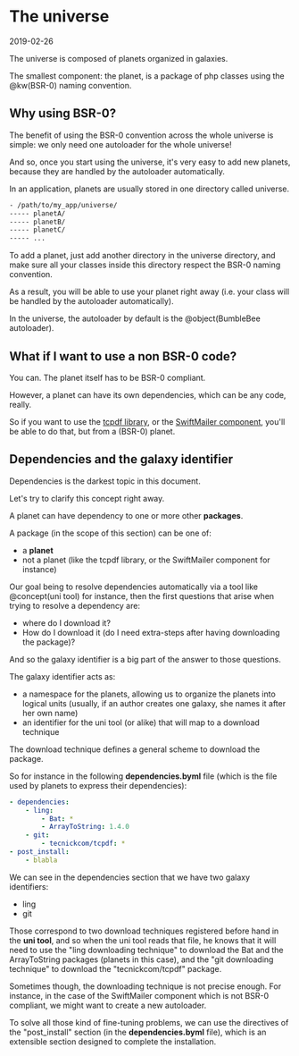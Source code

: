 The universe
==================
2019-02-26



The universe is composed of planets organized in galaxies.



The smallest component: the planet, is a package of php classes using the @kw(BSR-0) naming convention.


Why using BSR-0?
----------------
The benefit of using the BSR-0 convention across the whole universe is simple: we only need one autoloader for the whole universe!

And so, once you start using the universe, it's very easy to add new planets, because they are handled by the autoloader automatically.


In an application, planets are usually stored in one directory called universe.


```txt
- /path/to/my_app/universe/
----- planetA/ 
----- planetB/ 
----- planetC/ 
----- ... 
``` 

To add a planet, just add another directory in the universe directory, and make sure all your classes inside this directory respect the BSR-0 naming convention.

As a result, you will be able to use your planet right away (i.e. your class will be handled by the autoloader automatically).


In the universe, the autoloader by default is the @object(BumbleBee autoloader).



What if I want to use a non BSR-0 code?
-----------------

You can.
The planet itself has to be BSR-0 compliant.

However, a planet can have its own dependencies, which can be any code, really.

So if you want to use the [tcpdf library](https://github.com/tecnickcom/tcpdf), or the [SwiftMailer component](https://swiftmailer.symfony.com/), you'll be able to do that, but from a (BSR-0) planet.




Dependencies and the galaxy identifier
-----------------------


Dependencies is the darkest topic in this document.

Let's try to clarify this concept right away.


A planet can have dependency to one or more other **packages**. 

A package (in the scope of this section) can be one of:

- a **planet**
- not a planet (like the tcpdf library, or the SwiftMailer component for instance)



Our goal being to resolve dependencies automatically via a tool like @concept(uni tool) for instance,
then the first questions that arise when trying to resolve a dependency are:

- where do I download it?
- How do I download it (do I need extra-steps after having downloading the package)?


And so the galaxy identifier is a big part of the answer to those questions.


The galaxy identifier acts as:

- a namespace for the planets, allowing us to organize the planets into logical units (usually, if an author creates one galaxy, she names it after her own name)
- an identifier for the uni tool (or alike) that will map to a download technique


The download technique defines a general scheme to download the package.


So for instance in the following **dependencies.byml** file (which is the file used by planets to express their dependencies):
 
 
```yaml
- dependencies:
    - ling:
        - Bat: *  
        - ArrayToString: 1.4.0  
    - git:
        - tecnickcom/tcpdf: *
- post_install:
    - blabla  
```


We can see in the dependencies section that we have two galaxy identifiers:

- ling
- git

Those correspond to two download techniques registered before hand in the **uni tool**,
and so when the uni tool reads that file, he knows that it will need to use the "ling downloading technique" to download the
Bat and the ArrayToString packages (planets in this case), and the "git downloading technique" to download the "tecnickcom/tcpdf" package.



Sometimes though, the downloading technique is not precise enough.
For instance, in the case of the SwiftMailer component which is not BSR-0 compliant, we might want to create a new autoloader. 

To solve all those kind of fine-tuning problems, we can use the directives of the "post_install" section (in the **dependencies.byml** file),
which is an extensible section designed to complete the installation.



